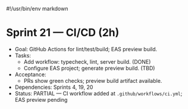 #!/usr/bin/env markdown
# Sprint 21 — CI/CD (2h)

- Goal: GitHub Actions for lint/test/build; EAS preview build.
- Tasks:
  - Add workflow: typecheck, lint, server build. (DONE)
  - Configure EAS project; generate preview build. (TBD)
- Acceptance:
  - PRs show green checks; preview build artifact available.
- Dependencies: Sprints 4, 19, 20
- Status: PARTIAL — CI workflow added at `.github/workflows/ci.yml`; EAS preview pending
